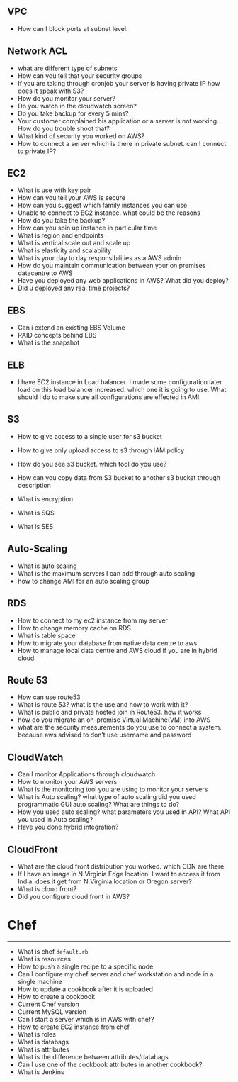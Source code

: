 ## VPC
 - How can I block ports at subnet level.

## Network ACL
 - what are different type of subnets
 - How can you tell that your security groups
 - If you are taking through cronjob your server is having private IP how does it speak with S3?
 - How do you monitor your server?
 - Do you watch in the cloudwatch screen?
 - Do you take backup for every 5 mins?
 - Your customer complained his application or a server is not working. How do you trouble shoot that?
 - What kind of security you worked on AWS?
 - How to connect a server which is there in private subnet. can I connect to private IP?

## EC2
 - What is use with key pair
 - How can you tell your AWS is secure
 - How can you suggest which family instances you can use
 - Unable to connect to EC2 instance. what could be the reasons  
 - How do you take the backup?
 - How can you spin up instance in particular time
 - What is region and endpoints
 - What is vertical scale out and scale up
 - What is elasticity and scalability
 - What is your day to day responsibilities as a AWS admin
 - How do you maintain communication between your on premises datacentre to AWS
 - Have you deployed any web applications in AWS? What did you deploy?
 - Did u deployed any real time projects?

## EBS
 - Can i extend an existing EBS Volume
 - RAID concepts behind EBS
 - What is the snapshot

## ELB
 - I have EC2 instance in Load balancer. I made some configuration later load on this load balancer increased. which one it is going to use. What should I do to make sure all configurations are effected in AMI.


## S3
 - How to give access to a single user for s3 bucket
 - How to give only upload access to s3 through IAM policy
 - How do you see s3 bucket. which tool do you use?
 - How can you copy data from S3 bucket to another s3 bucket through description
 - What is encryption

 - What is SQS
 - What is SES

## Auto-Scaling
 - What is auto scaling
 - What is the maximum servers I can add through auto scaling
 - how to change AMI for an auto scaling group

## RDS
 - How to connect to my ec2 instance from my server
 - How to change memory cache on RDS
 - What is table space
 - How to migrate your database from native data centre to aws
 - How to manage local data centre and AWS cloud if you are in hybrid cloud.

## Route 53
 - How can use route53
 - What is route 53? what is the use and how to work with it?
 - What is public and private hosted join in Route53. how it works
 - how do you migrate an on-premise Virtual Machine(VM) into AWS
 - what are the security measurements do you use to connect a system. because aws advised to don’t use username and password

## CloudWatch
 - Can I monitor Applications through cloudwatch
 - How to monitor your AWS servers
 - What is the monitoring tool you are using to monitor your servers
 - What is Auto scaling? what type of auto scaling did you used programmatic GUI auto scaling? What are things to do? 
 - How you used auto scaling? what parameters you used in API? What API you used in Auto scaling?
 - Have you done hybrid integration?

## CloudFront
 - What are the cloud front distribution you worked. which CDN are there
 - If I have an image in N.Virginia Edge location. I want to access it from India. does it get from N.Virginia location or Oregon server?
 - What is cloud front? 
 - Did you configure cloud front in AWS?

# Chef
-----
 - What is chef `default.rb`
 - What is resources
 - How to push a single recipe to a specific node
 - Can I configure my chef server and chef workstation and node in a single  machine 
 - How to update a cookbook after it is uploaded
 - How to create a cookbook
 - Current Chef version
 - Current MySQL version 
 - Can I start a server which is in AWS with chef?
 - How to create EC2 instance from chef
 - What is roles
 - What is databags
 - What is attributes
 - What is the difference between attributes/databags
 - Can I use one of the cookbook attributes in another cookbook?
 - What is Jenkins